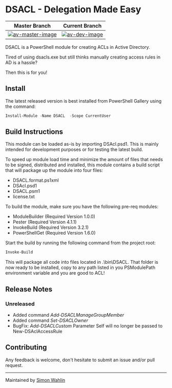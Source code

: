 # DSACL - Delegation Made Easy

| Master Branch                   | Current Branch                  |
|---------------------------------|---------------------------------|
| [![av-master-image][]][av-site] | [![av-dev-image][]][av-site]    |

[av-master-image]: https://ci.appveyor.com/api/projects/status/8xnk88yywn3jsk5l/branch/master?svg=true
[av-dev-image]: https://ci.appveyor.com/api/projects/status/8xnk88yywn3jsk5l/branch/dev?svg=true
[av-site]: https://ci.appveyor.com/project/SimonWahlin/dsacl

DSACL is a PowerShell module for creating ACLs in Active Directory.

Tired of using dsacls.exe but still thinks manually creating access rules in AD is a hassle?

Then this is for you!

## Install

The latest released version is best installed from PowerShell Gallery using the command:

```powershell
Install-Module -Name DSACL  -Scope CurrentUser
```

## Build Instructions

This module can be loaded as-is by importing DSAcl.psd1. This is mainly intended for development purposes or for testing the latest build.

To speed up module load time and minimize the amount of files that needs to be signed, distributed and installed, this module contains a build script that will package up the module into four files:

- DSACL.format.ps1xml
- DSAcl.psd1
- DSACL.psm1
- license.txt

To build the module, make sure you have the following pre-req modules:

- ModuleBuilder (Required Version 1.0.0)
- Pester (Required Version 4.1.1)
- InvokeBuild (Required Version 3.2.1)
- PowerShellGet (Required Version 1.6.0)

Start the build by running the following command from the project root:

```powershell
Invoke-Build
```

This will package all code into files located in .\bin\DSACL. That folder is now ready to be installed, copy to any path listed in you PSModulePath environment variable and you are good to ACL!

## Release Notes

### Unreleased

- Added command *Add-DSACLManageGroupMember*
- Added command *Set-DSACLOwner*
- BugFix: *Add-DSACLCustom* Parameter Self will no longer be passed to New-DSAclAccessRule

## Contributing

Any feedback is welcome, don't hesitate to submit an issue and/or pull request.

---
Maintained by [Simon Wahlin](https://www.github.com/SimonWahlin)
